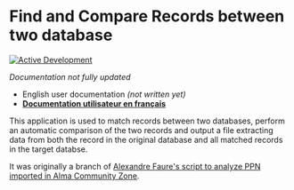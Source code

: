 # Find and Compare Records between two database

[![Active Development](https://img.shields.io/badge/Maintenance%20Level-Actively%20Developed-brightgreen.svg)](https://gist.github.com/cheerfulstoic/d107229326a01ff0f333a1d3476e068d)

_Documentation not fully updated_

* English user documentation _(not written yet)_
* __[Documentation utilisateur en français](./doc/user/FR)__

This application is used to match records between two databases, perform an automatic comparison of the two records and output a file extracting data from both the record in the original database and all matched records in the target databse.

It was originally a branch of [Alexandre Faure's script to analyze PPN imported in Alma Community Zone](https://github.com/louxfaure/AlmaCZRecord_To_Sudoc_Record).